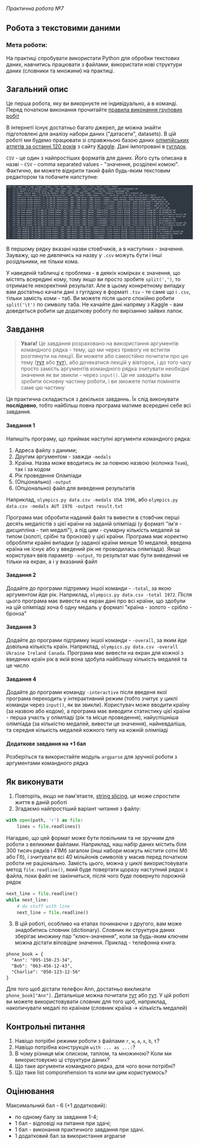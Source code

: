 ###### Практична робота №7
## Робота з текстовими даними

### Мета роботи:
На практиці спробувати використати Python для обробки текстових даних, навчитись працювати з файлами, використати нові структури даних (словники та множини) на практиці.

## Загальний опис

Це перша робота, яку ви викорнуєте не індивідуально, а в команді. Перед початком виконання прочитайте [правила виконання групових робіт](./group_rules.md)

В інтернеті існує достатньо багато джерел, де можна знайти підготовлені для аналізу набори даних ("датасети", datasets). В цій роботі ми будемо працювати зі справжньою базою даних [олімпійських атлетів за останні 120 років](https://www.kaggle.com/heesoo37/120-years-of-olympic-history-athletes-and-results) з сайту [Kaggle](https://www.kaggle.com/). Дані імпотровані в [гуглдок](https://docs.google.com/spreadsheets/d/1yuxIxtLh998CgoMA8d1ar7V-JCSpQAxepeZN5JJ5fxU/edit?usp=sharing).

`CSV` - це один з найпростіших форматів для даних. Його суть описана в назві - `CSV` - comma separated values - "значення, розділені комою". Фактично, ви можете відкрити такий файл будь-яким текстовим редактором та побачите напступне:

![CSV](./res/csv_sample.png "CSV")

В першому рядку вказані назви стовбчиків, а в наступних - значення. Зауважу, що не дивлячись на назву у `.csv` можуть бути і інші розідльники, не тільки кома.

У наведеній табличці є проблема - в деякіх комірках є значення, що містять всередині кому, тому якщо ви просто зробите `split(',')`, то отримаєте некоректний результат. Але в цьому конкретному випадку вам достатньо качати дані з гуглдоку в форматі `.tsv` - те саме що і `.csv`, тільки замість коми - таб. Ви можете після цього спокійно робити `split('\t')` по символу таба. Не качайте дані напряму з Kaggle - вам доведеться робити ще додаткову роботу по вирізанню зайвих лапок.

## Завдання

> **Увага!** Це завдання розраховано на використання аргументів командного рядка - тему, що ми через тривогу не встигли розглянути на лекції. Ви можете або самостійно почитати про цю тему ([тут](https://www.digitalocean.com/community/tutorials/python-command-line-arguments) або [тут](https://machinelearningmastery.com/command-line-arguments-for-your-python-script/)), або дочекатися лекцій у вівторок, і до того часу просто замість аргументів командного рядка зчитувати необхідні значення як ви звикли - через `input()`. Це не завадить вам зробити основну частину роботи, і ви зможете потім поміняти саме цю частину

Ця практична складається з декількох завданнь. Їх слід виконувати **послідовно**, тобто найбільш повна програма матиме всередині себе всі завдання.

#### Завдання 1
Напишіть програму, що приймає наступні аргументи командного рядка:
1) Адреса файлу з даними;
2) Другим аргументом - завжди `-medals`
3) Країна. Назва може вводитись як за повною назвою (колонка `Team`), так і за кодом
4) Рік проведення Олімпіади
5) (Опціонально) `-output`
6) (Опціонально) файл для виведення результатів

Наприклад, `olympics.py data.csv -medals USA 1996`, або `olympics.py data.csv -medals AUT 1976 -output result.txt`

Програма має обробити наданий файл та вивести в стовбчик перші десять медалістів з цієї країни на заданій олімпіаді (у форматі "ім'я - дисципліна - тип медалі"), а під цим - сумарну кількість медалей за типом (золоті, срібні та бронзові) у цієї країни. Програма має коректно обробляти крайні випадки (у заданої країни менше 10 медалей, введена країна не існує або у введений рік не проводилась олімпіада). Якщо користувач ввів параметр `-output`, то результат має бути виведений не тільки на екран, а і у вказаний файл

#### Завдання 2
Додайте до програми підтримку іншої команди - `-total`, за якою аргументом йде рік. Наприклад, `olympics.py data.csv -total 1972`. Після цього програма має вивести на екран дані про всі країни, що здобули на цій олімпіаді хоча б одну медаль у форматі "країна - золото - срібло - бронза"

#### Завдання 3
Додайте до програми підтримку іншої команди - `-overall`, за яким йде довільна кількість країн. Наприклад, `olympics.py data.csv -overall Ukraine Ireland Canada`. Програма має вивести на екран для кожної з введених країн рік в якій вона здобула найбільшу кількість медалей та це число

#### Завдання 4
Додайте до програми команду `-interactive` після введеня якої програма переходить у інтерактивний режим (тобто зчитує у циклі команди через `input()`, як ви звикли). Користувач може вводити країну (за назвою або кодом), а програма має виводити статистику цієї країни - перша участь у олімпіаді (рік та місце проведення), найуспішніша олімпіада (за кількістю медалей, вивести це значення), найневдаліша, та середня кількість медалей кожного типу на кожній олімпіаді

#### Додаткове завдання на +1 бал
Розберіться та використайте модуль `argparse` для зручної роботи з аргументами командного рядка

## Як виконувати

1. Повторіть, якщо не пам'ятаєте, [string slicing](https://www.freecodecamp.org/news/python-substring-how-to-slice-a-string/), це може спростити життя в даній роботі
2. Згадаємо найпростіший варіант читання з файлу:
```Python
with open(path, 'r') as file:
    lines = file.readlines()
```
Нагадаю, що цей формат може бути повільним та не зручним для роботи з великими файлами. Наприклад, наш набір даних містить біля 300 тисяч рядків і 41Мб загалом (інші набори можуть містити сотні Мб або Гб), і зчитувати всі 40 мільйонів символів у масив перед початком роботи не раціонально. Замість цього, можна у циклі використовувати метод `file.readline()`, який буде повертати щоразу наступний рядок з файла, поки файл не закінчиться, після чого буде повернуто порожній рядок
```Python
next_line = file.readline()
while next_line:
    # do stuff with line
    next_line = file.readline()
```
3. В цій роботі, особливо на етапах починаючи з другого, вам може знадобитись словник (dictionary). Словник як структура даних зберігає множину пар "ключ-значення", коли за будь-яким ключем можна дістати віповідне значення. Приклад - телефонна книга.
```
phone_book = {
  "Ann": "095-150-23-34",
  "Bob": "063-456-12-43",
  "Charlie": "050-123-12-56"
}
```
Для того щоб дістати телефон Ann, достатньо викликати `phone_book["Ann"]`. Детальніше можна почитати [тут](https://www.w3schools.com/python/python_dictionaries.asp) або [тут](https://www.programiz.com/python-programming/dictionary). У цій роботі ви можете використовувати словник для того щоб, наприклад, накопичувати медалі по країнам (словник країна -> кількість медалей)

## Контрольні питання
1. Навіщо потрібні режими роботи з файлами `r`, `w`, `a`, `x`, `b`, `t`?
2. Навіщо потрібна конструкція `with ... as ...:`?
3. В чому різниця між списком, таплом, та множиною? Коли ми використовуємо ці структури даних?
4. Що таке аргументи командного рядка, для чого вони потрібні?
5. Що таке list comporehension та коли ми цим користуємось?

## Оцінювання

Максимальний бал - 6 (+1 додатковий):
- по одному балу за завдання 1-4;
- 1 бал - відповіді на питання при здачі;
- 1 бал - виконання практичного завдання при здачі.
- 1 додатковий бал за використання argparse
